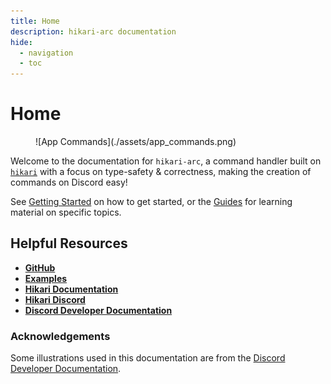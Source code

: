 ```yaml
---
title: Home
description: hikari-arc documentation
hide:
  - navigation
  - toc
---
```


# Home

<figure markdown>
  ![App Commands](./assets/app_commands.png)
  <figcaption></figcaption>
</figure>

Welcome to the documentation for `hikari-arc`, a command handler built on [`hikari`](https://github.com/hikari-py/hikari) with a focus on type-safety & correctness, making the creation of commands on Discord easy!

See [Getting Started](./getting_started.md) on how to get started, or the [Guides](./guides/) for learning material on specific topics.

## Helpful Resources

- [**GitHub**](https://github.com/hypergonial/hikari-arc)
- [**Examples**](https://github.com/hypergonial/hikari-arc/tree/main/examples)
- [**Hikari Documentation**](https://docs.hikari-py.dev/en/latest/)
- [**Hikari Discord**](https://discord.gg/hikari)
- [**Discord Developer Documentation**](https://discord.com/developers/docs/intro)

### Acknowledgements

Some illustrations used in this documentation are from the [Discord Developer Documentation](https://discord.com/developers/docs/intro).
